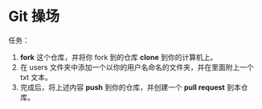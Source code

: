 # Git 操场
任务：
1. **fork** 这个仓库，并将你 fork 到的仓库 **clone** 到你的计算机上。
2. 在 users 文件夹中添加一个以你的用户名命名的文件夹，并在里面附上一个 txt 文本。
3. 完成后，将上述内容 **push** 到你的仓库，并创建一个 **pull request** 到本仓库。
